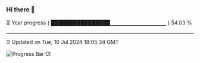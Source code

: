 ### Hi there 👋

⏳ Year progress { ████████████████▁▁▁▁▁▁▁▁▁▁▁▁▁▁ } 54.03 %

---

⏰ Updated on Tue, 16 Jul 2024 18:05:34 GMT

![Progress Bar CI](https://github.com/liununu/liununu/workflows/Progress%20Bar%20CI/badge.svg)
